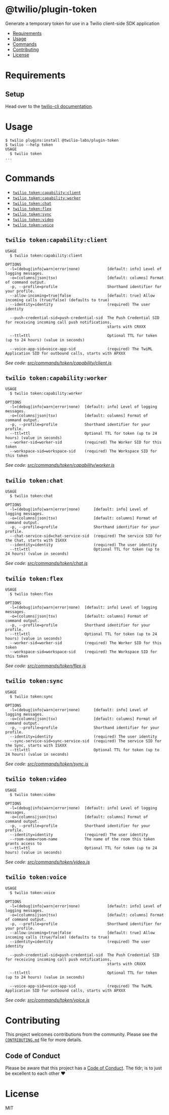 @twilio/plugin-token
========================

Generate a temporary token for use in a Twilio client-side SDK application

<!-- toc -->
* [Requirements](#requirements)
* [Usage](#usage)
* [Commands](#commands)
* [ Contributing](#contributing)
* [License](#license)
<!-- tocstop -->
# Requirements

## Setup

Head over to the [twilio-cli documentation](https://www.twilio.com/docs/twilio-cli/quickstart).

# Usage

```sh-session
$ twilio plugins:install @twilio-labs/plugin-token
$ twilio --help token
USAGE
  $ twilio token
...
```
# Commands
<!-- commands -->
* [`twilio token:capability:client`](#twilio-tokencapabilityclient)
* [`twilio token:capability:worker`](#twilio-tokencapabilityworker)
* [`twilio token:chat`](#twilio-tokenchat)
* [`twilio token:flex`](#twilio-tokenflex)
* [`twilio token:sync`](#twilio-tokensync)
* [`twilio token:video`](#twilio-tokenvideo)
* [`twilio token:voice`](#twilio-tokenvoice)

## `twilio token:capability:client`

```
USAGE
  $ twilio token:capability:client

OPTIONS
  -l=(debug|info|warn|error|none)            [default: info] Level of logging messages.
  -o=(columns|json|tsv)                      [default: columns] Format of command output.
  -p, --profile=profile                      Shorthand identifier for your profile.
  --allow-incoming=true|false                [default: true] Allow incoming calls (true/false) (defaults to true)
  --identity=identity                        (required) The user identity

  --push-credential-sid=push-credential-sid  The Push Credential SID for receiving incoming call push notifications,
                                             starts with CRXXX

  --ttl=ttl                                  Optional TTL for token (up to 24 hours) (value in seconds)

  --voice-app-sid=voice-app-sid              (required) The TwiML Application SID for outbound calls, starts with APXXX
```

_See code: [src/commands/token/capability/client.js](https://github.com/twilio-labs/plugin-token/blob/v4.0.0/src/commands/token/capability/client.js)_

## `twilio token:capability:worker`

```
USAGE
  $ twilio token:capability:worker

OPTIONS
  -l=(debug|info|warn|error|none)  [default: info] Level of logging messages.
  -o=(columns|json|tsv)            [default: columns] Format of command output.
  -p, --profile=profile            Shorthand identifier for your profile.
  --ttl=ttl                        Optional TTL for token (up to 24 hours) (value in seconds)
  --worker-sid=worker-sid          (required) The Worker SID for this token
  --workspace-sid=workspace-sid    (required) The Workspace SID for this token
```

_See code: [src/commands/token/capability/worker.js](https://github.com/twilio-labs/plugin-token/blob/v4.0.0/src/commands/token/capability/worker.js)_

## `twilio token:chat`

```
USAGE
  $ twilio token:chat

OPTIONS
  -l=(debug|info|warn|error|none)      [default: info] Level of logging messages.
  -o=(columns|json|tsv)                [default: columns] Format of command output.
  -p, --profile=profile                Shorthand identifier for your profile.
  --chat-service-sid=chat-service-sid  (required) The service SID for the Chat, starts with ISXXX
  --identity=identity                  (required) The user identity
  --ttl=ttl                            Optional TTL for token (up to 24 hours) (value in seconds)
```

_See code: [src/commands/token/chat.js](https://github.com/twilio-labs/plugin-token/blob/v4.0.0/src/commands/token/chat.js)_

## `twilio token:flex`

```
USAGE
  $ twilio token:flex

OPTIONS
  -l=(debug|info|warn|error|none)  [default: info] Level of logging messages.
  -o=(columns|json|tsv)            [default: columns] Format of command output.
  -p, --profile=profile            Shorthand identifier for your profile.
  --ttl=ttl                        Optional TTL for token (up to 24 hours) (value in seconds)
  --worker-sid=worker-sid          (required) The Worker SID for this token
  --workspace-sid=workspace-sid    (required) The Workspace SID for this token
```

_See code: [src/commands/token/flex.js](https://github.com/twilio-labs/plugin-token/blob/v4.0.0/src/commands/token/flex.js)_

## `twilio token:sync`

```
USAGE
  $ twilio token:sync

OPTIONS
  -l=(debug|info|warn|error|none)      [default: info] Level of logging messages.
  -o=(columns|json|tsv)                [default: columns] Format of command output.
  -p, --profile=profile                Shorthand identifier for your profile.
  --identity=identity                  (required) The user identity
  --sync-service-sid=sync-service-sid  (required) The service SID for the Sync, starts with ISXXX
  --ttl=ttl                            Optional TTL for token (up to 24 hours) (value in seconds)
```

_See code: [src/commands/token/sync.js](https://github.com/twilio-labs/plugin-token/blob/v4.0.0/src/commands/token/sync.js)_

## `twilio token:video`

```
USAGE
  $ twilio token:video

OPTIONS
  -l=(debug|info|warn|error|none)  [default: info] Level of logging messages.
  -o=(columns|json|tsv)            [default: columns] Format of command output.
  -p, --profile=profile            Shorthand identifier for your profile.
  --identity=identity              (required) The user identity
  --room-name=room-name            The name of the room this token grants access to
  --ttl=ttl                        Optional TTL for token (up to 24 hours) (value in seconds)
```

_See code: [src/commands/token/video.js](https://github.com/twilio-labs/plugin-token/blob/v4.0.0/src/commands/token/video.js)_

## `twilio token:voice`

```
USAGE
  $ twilio token:voice

OPTIONS
  -l=(debug|info|warn|error|none)            [default: info] Level of logging messages.
  -o=(columns|json|tsv)                      [default: columns] Format of command output.
  -p, --profile=profile                      Shorthand identifier for your profile.
  --allow-incoming=true|false                [default: true] Allow incoming calls (true/false) (defaults to true)
  --identity=identity                        (required) The user identity

  --push-credential-sid=push-credential-sid  The Push Credential SID for receiving incoming call push notifications,
                                             starts with CRXXX

  --ttl=ttl                                  Optional TTL for token (up to 24 hours) (value in seconds)

  --voice-app-sid=voice-app-sid              (required) The TwiML Application SID for outbound calls, starts with APXXX
```

_See code: [src/commands/token/voice.js](https://github.com/twilio-labs/plugin-token/blob/v4.0.0/src/commands/token/voice.js)_
<!-- commandsstop -->
#  Contributing

This project welcomes contributions from the community. Please see the [`CONTRIBUTING.md`](CONTRIBUTING.md) file for more details.

## Code of Conduct

Please be aware that this project has a [Code of Conduct](https://github.com/twilio-labs/.github/blob/master/CODE_OF_CONDUCT.md). The tldr; is to just be excellent to each other ❤️

# License

MIT
